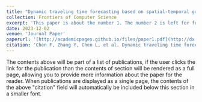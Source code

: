 ```yaml
---
title: "Dynamic traveling time forecasting based on spatial-temporal graph convolutional networks"
collection: Frontiers of Computer Science
excerpt: 'This paper is about the number 1. The number 2 is left for future work.'
date: 2023-12-02
venue: 'Journal Paper'
paperurl: '[http://academicpages.github.io/files/paper1.pdf](http://dx.doi.org/10.1007/s11704-023-2704-x)'
citation: 'Chen F, Zhang Y, Chen L, et al. Dynamic traveling time forecasting based on spatial-temporal graph convolutional networks[J]. Frontiers of Computer Science, 2023, 17(6): 176615.'
---
```


The contents above will be part of a list of publications, if the user clicks the link for the publication than the contents of section will be rendered as a full page, allowing you to provide more information about the paper for the reader. When publications are displayed as a single page, the contents of the above "citation" field will automatically be included below this section in a smaller font.
